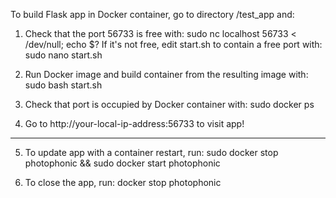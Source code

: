 To build Flask app in Docker container, go to directory /test_app and:

1) Check that the port 56733 is free with:
	sudo nc localhost 56733 < /dev/null; echo $?
   If it's not free, edit start.sh to contain a free port with:
	sudo nano start.sh

2) Run Docker image and build container from the resulting image with:
	sudo bash start.sh

3) Check that port is occupied by Docker container with:
	sudo docker ps

4) Go to  http://your-local-ip-address:56733 to visit app!

-----------------------------------------------------------------------

5) To update app with a container restart, run:
	sudo docker stop photophonic && sudo docker start photophonic

6) To close the app, run:
	docker stop photophonic
